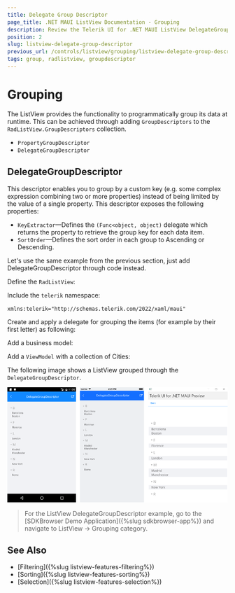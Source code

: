 ```yaml
---
title: Delegate Group Descriptor
page_title: .NET MAUI ListView Documentation - Grouping
description: Review the Telerik UI for .NET MAUI ListView DelegateGroupDescriptor option which enables you to group by a custom key
position: 2
slug: listview-delegate-group-descriptor
previous_url: /controls/listview/grouping/listview-delegate-group-descriptor
tags: group, radlistview, groupdescriptor
---
```


# Grouping

The ListView provides the functionality to programmatically group its data at runtime. This can be achieved through adding `GroupDescriptors` to the `RadListView.GroupDescriptors` collection.

* `PropertyGroupDescriptor`
* `DelegateGroupDescriptor`

## DelegateGroupDescriptor

This descriptor enables you to group by a custom key (e.g. some complex expression combining two or more properties) instead of being limited by the value of a single property. This descriptor exposes the following properties:

- `KeyExtractor`&mdash;Defines the `(Func<object, object)` delegate which returns the property to retrieve the group key for each data item.
- `SortOrder`&mdash;Defines the sort order in each group to Ascending or Descending.

Let's use the same example from the previous section, just add DelegateGroupDescriptor through code instead.

Define the `RadListView`:

<snippet id='listview-grouping-delegategroupdescriptor' />

Include the `telerik` namespace:

```XAML
xmlns:telerik="http://schemas.telerik.com/2022/xaml/maui" 
```

Create and apply a delegate for grouping the items (for example by their first letter) as following:

<snippet id='listview-grouping-delegategroupdescriptor-settingdelegate' />

Add a business model:

<snippet id='listview-grouping-groupdescriptors-businessobject' />

Add a `ViewModel` with a collection of Cities:

<snippet id='listview-grouping-groupdescriptors-viewmodel' />

The following image shows a ListView grouped through the `DelegateGroupDescriptor`.

![ListView Grouping](../images/listview_grouping_delegatedescriptor.png)

> For the ListView DelegateGroupDescriptor example, go to the [SDKBrowser Demo Application]({%slug sdkbrowser-app%}) and navigate to ListView  -> Grouping category.

## See Also

- [Filtering]({%slug listview-features-filtering%})
- [Sorting]({%slug listview-features-sorting%})
- [Selection]({%slug listview-features-selection%})
